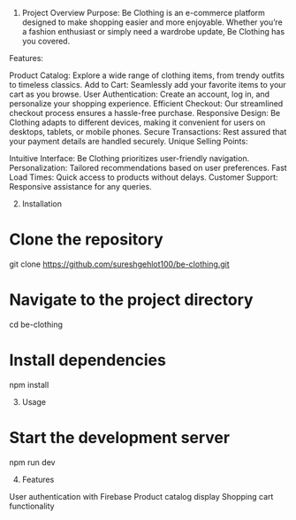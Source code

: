1. Project Overview
Purpose: Be Clothing is an e-commerce platform designed to make shopping easier and more enjoyable. Whether you’re a fashion enthusiast or simply need a wardrobe update, Be Clothing has you covered.

Features:

Product Catalog: Explore a wide range of clothing items, from trendy outfits to timeless classics.
Add to Cart: Seamlessly add your favorite items to your cart as you browse.
User Authentication: Create an account, log in, and personalize your shopping experience.
Efficient Checkout: Our streamlined checkout process ensures a hassle-free purchase.
Responsive Design: Be Clothing adapts to different devices, making it convenient for users on desktops, tablets, or mobile phones.
Secure Transactions: Rest assured that your payment details are handled securely.
Unique Selling Points:

Intuitive Interface: Be Clothing prioritizes user-friendly navigation.
Personalization: Tailored recommendations based on user preferences.
Fast Load Times: Quick access to products without delays.
Customer Support: Responsive assistance for any queries.

2. Installation

# Clone the repository
git clone https://github.com/sureshgehlot100/be-clothing.git

# Navigate to the project directory
cd be-clothing

# Install dependencies
npm install

3. Usage


# Start the development server
npm run dev

4. Features

User authentication with Firebase
Product catalog display
Shopping cart functionality



